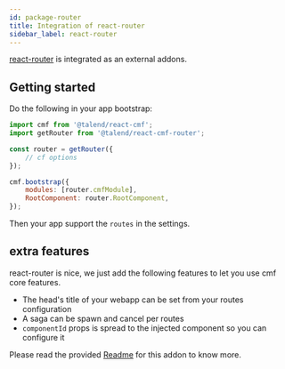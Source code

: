 ```yaml
---
id: package-router
title: Integration of react-router
sidebar_label: react-router
---
```



[react-router](https://github.com/ReactTraining/react-router) is integrated as an external addons.

## Getting started

Do the following in your app bootstrap:

```javascript
import cmf from '@talend/react-cmf';
import getRouter from '@talend/react-cmf-router';

const router = getRouter({
    // cf options
});

cmf.bootstrap({
    modules: [router.cmfModule],
    RootComponent: router.RootComponent,
});
```

Then your app support the `routes` in the settings.

## extra features

react-router is nice, we just add the following features to let you use cmf core features.

* The head's title of your webapp can be set from your routes configuration
* A saga can be spawn and cancel per routes
* `componentId` props is spread to the injected component so you can configure it

Please read the provided [Readme](https://github.com/Talend/ui/tree/master/packages/router/README.md) for this addon to know more.
